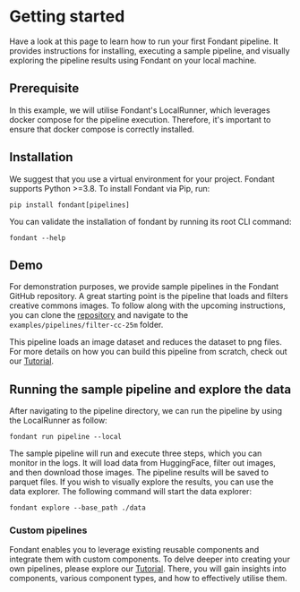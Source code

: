 # Getting started

Have a look at this page to learn how to run your first Fondant pipeline. It provides instructions for installing, executing a sample pipeline, and visually exploring the pipeline results using Fondant on your local machine.

## Prerequisite
In this example, we will utilise Fondant's LocalRunner, which leverages docker compose for the pipeline execution. Therefore, it's important to ensure that docker compose is correctly installed.

## Installation
We suggest that you use a virtual environment for your project. Fondant supports Python >=3.8.
To install Fondant via Pip, run:

```
pip install fondant[pipelines]
```

You can validate the installation of fondant by running its root CLI command:

```
fondant --help
```

## Demo
For demonstration purposes, we provide sample pipelines in the Fondant GitHub repository. A great starting point is the pipeline that loads and filters creative commons images. To follow along with the upcoming instructions, you can clone the [repository](https://github.com/ml6team/fondant) and navigate to the `examples/pipelines/filter-cc-25m` folder.

This pipeline loads an image dataset and reduces the dataset to png files. For more details on how you can build this pipeline from scratch, check out our [Tutorial](tuturials/tutorial_1.md). 

## Running the sample pipeline and explore the data
After navigating to the pipeline directory, we can run the pipeline by using the LocalRunner as follow:
```
fondant run pipeline --local
```

The sample pipeline will run and execute three steps, which you can monitor in the logs. It will load data from HuggingFace, filter out images, and then download those images. The pipeline results will be saved to parquet files. If you wish to visually explore the results, you can use the data explorer.
The following command will start the data explorer:
```
fondant explore --base_path ./data
```

### Custom pipelines
Fondant enables you to leverage existing reusable components and integrate them with custom components. To delve deeper into creating your own pipelines, please explore our [Tutorial](tuturials/tutorial_1.md). There, you will gain insights into components, various component types, and how to effectively utilise them.
